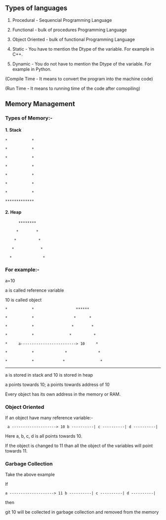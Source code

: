 
## Types of languages


1. Procedural - Sequencial Programming Language

2. Functional - bulk of procedures Programming Language

3. Object Oriented - bulk of functional Programming Language

4. Static - You have to mention the Dtype of the variable. For example in C++.

5. Dynamic - You do not have to mention the Dtype of the variable. For example in Python.


(Compile Time - It means to convert the program into the machine code)

(Run Time - It means to running time of the code after comopiling)



## Memory Management

### Types of Memory:-

#### 1. Stack

    *           *

    *           *

    *           *

    *           *

    *           *

    *           *

    *           *

    *************


#### 2. Heap

          ********

         *        *

        *          *

       *            *

      *              *


### For example:-

a=10

a is called reference variable

10 is called object


    *           *                   ******

    *           *                  *      *

    *           *                 *        *

    *           *                *          *

    *     a-------------------------> 10     *

    *           *              *              *

    *           *             *                *

*************


a is stored in stack and 10 is stored in heap

a points towards 10; a points towards address of 10

Every object has its own address in the memory or RAM.



### Object Oriented

If an object have many reference variable:-

` a --------------------> 10
  b ----------|
  c ----------|
  d ----------|`

Here a, b, c, d is all points towards 10.

If the object is changed to 11 than all the object of the variables will point towards 11.


### Garbage Collection 


Take the above example

If 

`a --------------------> 11
b ----------|
c ----------|
d ----------|`

then

git 10 will be collected in garbage collection and removed from the memory

